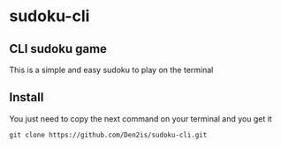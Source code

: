 # sudoku-cli
## CLI sudoku game
This is a simple and easy sudoku to play on the terminal

## Install

You just need to copy the next command on your terminal and you get it

```
git clone https://github.com/Den2is/sudoku-cli.git
```

